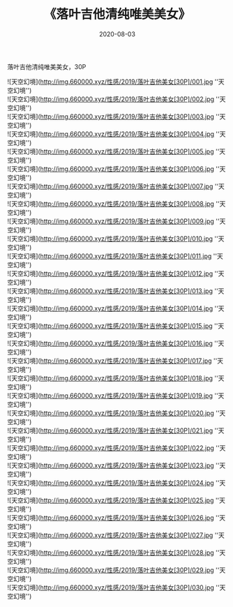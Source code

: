 ﻿---
layout: post
title:  《落叶吉他清纯唯美美女》
date:   2020-08-03
img: http://img.660000.xyz/性感/2019/落叶吉他美女[30P]/000.jpg
categories: [美女, 清纯, 唯美]
---

落叶吉他清纯唯美美女，30P

![天空幻境](http://img.660000.xyz/性感/2019/落叶吉他美女[30P]/001.jpg ''天空幻境'') <br>
![天空幻境](http://img.660000.xyz/性感/2019/落叶吉他美女[30P]/002.jpg ''天空幻境'') <br>
![天空幻境](http://img.660000.xyz/性感/2019/落叶吉他美女[30P]/003.jpg ''天空幻境'') <br>
![天空幻境](http://img.660000.xyz/性感/2019/落叶吉他美女[30P]/004.jpg ''天空幻境'') <br>
![天空幻境](http://img.660000.xyz/性感/2019/落叶吉他美女[30P]/005.jpg ''天空幻境'') <br>
![天空幻境](http://img.660000.xyz/性感/2019/落叶吉他美女[30P]/006.jpg ''天空幻境'') <br>
![天空幻境](http://img.660000.xyz/性感/2019/落叶吉他美女[30P]/007.jpg ''天空幻境'') <br>
![天空幻境](http://img.660000.xyz/性感/2019/落叶吉他美女[30P]/008.jpg ''天空幻境'') <br>
![天空幻境](http://img.660000.xyz/性感/2019/落叶吉他美女[30P]/009.jpg ''天空幻境'') <br>
![天空幻境](http://img.660000.xyz/性感/2019/落叶吉他美女[30P]/010.jpg ''天空幻境'') <br>
![天空幻境](http://img.660000.xyz/性感/2019/落叶吉他美女[30P]/011.jpg ''天空幻境'') <br>
![天空幻境](http://img.660000.xyz/性感/2019/落叶吉他美女[30P]/012.jpg ''天空幻境'') <br>
![天空幻境](http://img.660000.xyz/性感/2019/落叶吉他美女[30P]/013.jpg ''天空幻境'') <br>
![天空幻境](http://img.660000.xyz/性感/2019/落叶吉他美女[30P]/014.jpg ''天空幻境'') <br>
![天空幻境](http://img.660000.xyz/性感/2019/落叶吉他美女[30P]/015.jpg ''天空幻境'') <br>
![天空幻境](http://img.660000.xyz/性感/2019/落叶吉他美女[30P]/016.jpg ''天空幻境'') <br>
![天空幻境](http://img.660000.xyz/性感/2019/落叶吉他美女[30P]/017.jpg ''天空幻境'') <br>
![天空幻境](http://img.660000.xyz/性感/2019/落叶吉他美女[30P]/018.jpg ''天空幻境'') <br>
![天空幻境](http://img.660000.xyz/性感/2019/落叶吉他美女[30P]/019.jpg ''天空幻境'') <br>
![天空幻境](http://img.660000.xyz/性感/2019/落叶吉他美女[30P]/020.jpg ''天空幻境'') <br>
![天空幻境](http://img.660000.xyz/性感/2019/落叶吉他美女[30P]/021.jpg ''天空幻境'') <br>
![天空幻境](http://img.660000.xyz/性感/2019/落叶吉他美女[30P]/022.jpg ''天空幻境'') <br>
![天空幻境](http://img.660000.xyz/性感/2019/落叶吉他美女[30P]/023.jpg ''天空幻境'') <br>
![天空幻境](http://img.660000.xyz/性感/2019/落叶吉他美女[30P]/024.jpg ''天空幻境'') <br>
![天空幻境](http://img.660000.xyz/性感/2019/落叶吉他美女[30P]/025.jpg ''天空幻境'') <br>
![天空幻境](http://img.660000.xyz/性感/2019/落叶吉他美女[30P]/026.jpg ''天空幻境'') <br>
![天空幻境](http://img.660000.xyz/性感/2019/落叶吉他美女[30P]/027.jpg ''天空幻境'') <br>
![天空幻境](http://img.660000.xyz/性感/2019/落叶吉他美女[30P]/028.jpg ''天空幻境'') <br>
![天空幻境](http://img.660000.xyz/性感/2019/落叶吉他美女[30P]/029.jpg ''天空幻境'') <br>
![天空幻境](http://img.660000.xyz/性感/2019/落叶吉他美女[30P]/030.jpg ''天空幻境'') <br>
